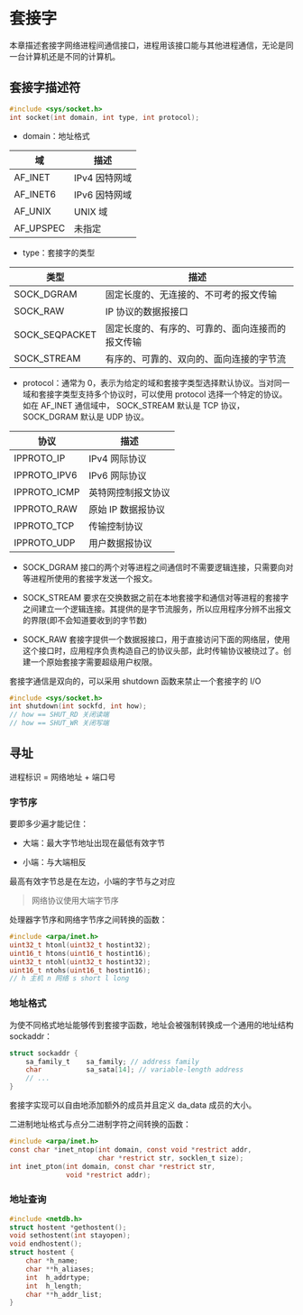 # 套接字

本章描述套接字网络进程间通信接口，进程用该接口能与其他进程通信，无论是同一台计算机还是不同的计算机。

## 套接字描述符

```c
#include <sys/socket.h>
int socket(int domain, int type, int protocol);
```

- domain：地址格式

| 域         | 描述        |
| --------- | --------- |
| AF_INET   | IPv4 因特网域 |
| AF_INET6  | IPv6 因特网域 |
| AF_UNIX   | UNIX 域    |
| AF_UPSPEC | 未指定       |

- type：套接字的类型

| 类型             | 描述                       |
| -------------- | ------------------------ |
| SOCK_DGRAM     | 固定长度的、无连接的、不可考的报文传输      |
| SOCK_RAW       | IP 协议的数据报接口              |
| SOCK_SEQPACKET | 固定长度的、有序的、可靠的、面向连接而的报文传输 |
| SOCK_STREAM    | 有序的、可靠的、双向的、面向连接的字节流     |

- protocol：通常为 0，表示为给定的域和套接字类型选择默认协议。当对同一域和套接字类型支持多个协议时，可以使用 protocol 选择一个特定的协议。如在 AF_INET 通信域中， SOCK_STREAM 默认是 TCP 协议，SOCK_DGRAM 默认是 UDP 协议。

| 协议           | 描述          |
| ------------ | ----------- |
| IPPROTO_IP   | IPv4 网际协议   |
| IPPROTO_IPV6 | IPv6 网际协议   |
| IPPROTO_ICMP | 英特网控制报文协议   |
| IPPROTO_RAW  | 原始 IP 数据报协议 |
| IPPROTO_TCP  | 传输控制协议      |
| IPPROTO_UDP  | 用户数据报协议     |

- SOCK_DGRAM 接口的两个对等进程之间通信时不需要逻辑连接，只需要向对等进程所使用的套接字发送一个报文。

- SOCK_STREAM 要求在交换数据之前在本地套接字和通信对等进程的套接字之间建立一个逻辑连接。其提供的是字节流服务，所以应用程序分辨不出报文的界限(即不会知道要收到的字节数)

- SOCK_RAW 套接字提供一个数据报接口，用于直接访问下面的网络层，使用这个接口时，应用程序负责构造自己的协议头部，此时传输协议被绕过了。创建一个原始套接字需要超级用户权限。

套接字通信是双向的，可以采用 shutdown 函数来禁止一个套接字的 I/O

```c
#include <sys/socket.h>
int shutdown(int sockfd, int how);
// how == SHUT_RD 关闭读端
// how == SHUT_WR 关闭写端
```

## 寻址

进程标识 = 网络地址 + 端口号

### 字节序

要即多少遍才能记住：

- 大端：最大字节地址出现在最低有效字节

- 小端：与大端相反

最高有效字节总是在左边，小端的字节与之对应

> 网络协议使用大端字节序

处理器字节序和网络字节序之间转换的函数：

```c
#include <arpa/inet.h>
uint32_t htonl(uint32_t hostint32);
uint16_t htons(uint16_t hostint16);
uint32_t ntohl(uint32_t hostint32);
uint16_t ntohs(uint16_t hostint16);
// h 主机 n 网络 s short l long
```

### 地址格式

为使不同格式地址能够传到套接字函数，地址会被强制转换成一个通用的地址结构 sockaddr：

```c
struct sockaddr {
    sa_family_t    sa_family; // address family
    char           sa_sata[14]; // variable-length address
    // ...
}
```

套接字实现可以自由地添加额外的成员并且定义 da_data 成员的大小。

二进制地址格式与点分二进制字符之间转换的函数：

```c
#include <arpa/inet.h>
const char *inet_ntop(int domain, const void *restrict addr,
                      char *restrict str, socklen_t size);
int inet_pton(int domain, const char *restrict str,
              void *restrict addr);
```

### 地址查询

```c
#include <netdb.h>
struct hostent *gethostent();
void sethostent(int stayopen);
void endhostent();
struct hostent {
    char *h_name;
    char **h_aliases;
    int  h_addrtype;
    int  h_length;
    char **h_addr_list;
}
```


